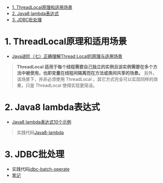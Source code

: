 <!-- TOC -->

- [1. ThreadLocal原理和适用场景](#1-threadlocal原理和适用场景)
- [2. Java8 lambda表达式](#2-java8-lambda表达式)
- [3. JDBC批处理](#3-jdbc批处理)

<!-- /TOC -->
# 1. ThreadLocal原理和适用场景
- [Java进阶（七）正确理解Thread Local的原理与适用场景](http://www.jasongj.com/java/threadlocal/)

>**ThreadLocal 适用于每个线程需要自己独立的实例且该实例需要在多个方法中被使用，也即变量在线程间隔离而在方法或类间共享的场景。**
另外，该场景下，并非必须使用 ThreadLocal ，其它方式完全可以实现同样的效果，只是 ThreadLocal 使得实现更简洁。
# 2. Java8 lambda表达式
- [Java8 lambda表达式10个示例](http://www.importnew.com/16436.html)

> 实践代码[Java8-lambda](code/Java8-lambda)

# 3. JDBC批处理
- 实践代码[jdbc-batch-operate](code/jdbc-batch-operate)
- [笔记](code/jdbc-batch-operate/note.md)


